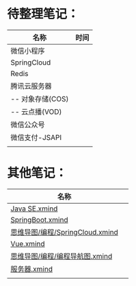 



<!-- > An awesome project. -->



# 待整理笔记：

| 名称              | 时间 |
| ----------------- | :--: |
| 微信小程序        |      |
| SpringCloud       |      |
| Redis             |      |
| 腾讯云服务器      |      |
| --  对象存储(COS) |      |
| --  云点播(VOD)   |      |
| 微信公众号        |      |
| 微信支付-JSAPI    |      |
|                   |      |





# 其他笔记：

   <a href=""></a>

| 名称                                                         |      |
| ------------------------------------------------------------ | ---- |
| <a href="思维导图/编程/Java SE.xmind">Java SE.xmind</a>      |      |
| <a href="思维导图/编程/SpringBoot.xmind">SpringBoot.xmind</a> |      |
| <a href="SpringCloud.xmind">思维导图/编程/SpringCloud.xmind</a> |      |
| <a href="思维导图/编程/Vue.xmind"> Vue.xmind</a>             |      |
| <a href="编程导航图.xmind">思维导图/编程/编程导航图.xmind</a> |      |
| <a href="思维导图/编程/服务器.xmind">服务器.xmind</a>        |      |
|                                                              |      |
